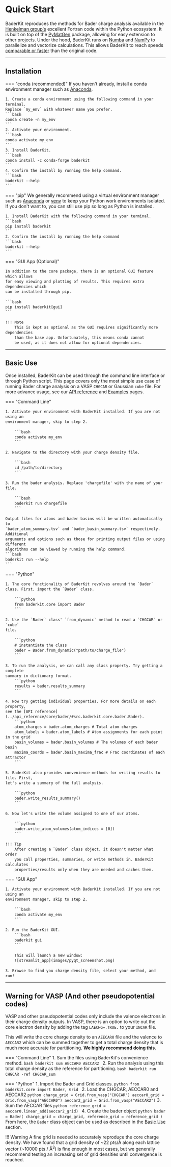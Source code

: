 # Quick Start

BaderKit reproduces the methods for Bader charge analysis available in the 
[Henkelman group's](https://theory.cm.utexas.edu/henkelman/code/bader/) excellent 
Fortran code within the Python ecosystem. It is built on
top of the [PyMatGen](https://pymatgen.org/) package, allowing for
easy extension to other projects. Under the hood, BaderKit runs on [Numba](https://numba.pydata.org/numba-doc/dev/index.html) 
and [NumPy](https://numpy.org/doc/stable/index.html) to parallelize and vectorize
calculations. This allows BaderKit to reach speeds [comparable or faster](/baderkit/implementation/#__tabbed_2_1)
than the original code.

---

## Installation

=== "conda (recommended)"
    If you haven't already, install a conda environment manager such as [Anaconda](https://www.anaconda.com/download).
    
    1. Create a conda environment using the following command in your terminal.
    Replace `my_env` with whatever name you prefer.
    ```bash
    conda create -n my_env
    ```
    2. Activate your environment.
    ```bash
    conda activate my_env
    ```
    3. Install BaderKit.
    ```bash
    conda install -c conda-forge baderkit
    ```
    4. Confirm the install by running the help command.
    ```bash
    baderkit --help
    ```

=== "pip"
    We generally recommend using a virtual environment manager such as
    [Anaconda](https://www.anaconda.com/download) or [venv](https://docs.python.org/3/library/venv.html)
    to keep your Python work environments isolated. If you don't want to,
    you can still use pip so long as Python is installed.
    
    1. Install BaderKit with the following command in your terminal.
    ```bash
    pip install baderkit
    ```
    2. Confirm the install by running the help command
    ```bash
    baderkit --help
    ```
        
=== "GUI App (Optional)"

    In addition to the core package, there is an optional GUI feature which allows
    for easy viewing and plotting of results. This requires extra dependencies which
    can be installed through pip.
    
    ```bash
    pip install baderkit[gui]
    ```
    
    !!! Note
        This is kept as optional as the GUI requires significantly more dependencies
        than the base app. Unfortunately, this means conda cannot
        be used, as it does not allow for optional dependencies.

---

## Basic Use

Once installed, BaderKit can be used through the command line interface or through
Python script. This page covers only the most simple use case of running 
Bader charge analysis on a VASP `CHGCAR` or Gaussian `cube` file. For more 
advance usage, see our [API reference](/baderkit/api_reference/core/bader) 
and [Examples](/baderkit/examples) pages.


=== "Command Line"

    1. Activate your environment with BaderKit installed. If you are not using an
    environment manager, skip to step 2.
    
        ```bash
        conda activate my_env
        ```
        
    2. Navigate to the directory with your charge density file.
    
        ```bash
        cd /path/to/directory
        ```
    
    3. Run the bader analysis. Replace 'chargefile' with the name of your file.
    
        ```bash
        baderkit run chargefile
        ```
    
    Output files for atoms and bader basins will be written automatically to 
    `bader_atom_summary.tsv` and `bader_basin_summary.tsv` respectively. Additional 
    arguments and options such as those for printing output files or using different 
    algorithms can be viewed by running the help command.
    ```bash
    baderkit run --help
    ```

=== "Python"
    
    1. The core functionality of BaderKit revolves around the `Bader` class. First, import the `Bader` class.
    
        ```python
        from baderkit.core import Bader
        ```
    
    2. Use the `Bader` class' `from_dynamic` method to read a `CHGCAR` or `cube`
    file.
    
        ```python
        # instantiate the class
        bader = Bader.from_dynamic("path/to/charge_file")
        ```
    
    3. To run the analysis, we can call any class property. Try getting a complete
    summary in dictionary format.
        ```python
        results = bader.results_summary
        ```
    
    4. Now try getting individual properties. For more details on each property,
    see the [API reference](../api_reference/core/bader/#src.baderkit.core.bader.Bader).
        ```python
        atom_charges = bader.atom_charges # Total atom charges
        atom_labels = bader.atom_labels # Atom assignments for each point in the grid
        basin_volumes = bader.basin_volumes # The volumes of each bader basin
        maxima_coords = bader.basin_maxima_frac # Frac coordinates of each attractor
        ```
    
    5. BaderKit also provides convenience methods for writing results to file. First,
    let's write a summary of the full analysis.
    
        ```python
        bader.write_results_summary()
        ```
    
    6. Now let's write the volume assigned to one of our atoms.
    
        ```python
        bader.write_atom_volumes(atom_indices = [0])
        ```
    
    !!! Tip
        After creating a `Bader` class object, it doesn't matter what order
        you call properties, summaries, or write methods in. BaderKit calculates
        properties/results only when they are needed and caches them.

=== "GUI App"

    1. Activate your environment with BaderKit installed. If you are not using an
    environment manager, skip to step 2.
    
        ```bash
        conda activate my_env
        ```
    
    2. Run the BaderKit GUI.
        ```bash
        baderkit gui
        ```
        
        This will launch a new window:
        ![streamlit_app](images/pyqt_screenshot.png)

    3. Browse to find you charge density file, select your method, and run!

---

## Warning for VASP (And other pseudopotential codes)

VASP and other pseudopotential codes only include the valence electrons
in their charge density outputs. In VASP, there is an option to write out the
core electron density by adding the tag `LAECHG=.TRUE.` to your `INCAR` file.

This will write the core charge density to an `AEECAR0` file and the valence 
to `AECCAR2` which can be summed together to get a total charge density that
is much more accurate for partitioning. **We highly recommend doing this**.

=== "Command Line"
    1. Sum the files using BaderKit's convenience method.
    ```bash
    baderkit sum AECCAR0 AECCAR2
    ```
    2. Run the analysis using this total charge density as the reference for
    partitioning.
    ```bash
    baderkit run CHGCAR -ref CHGCAR_sum
    ```
    
=== "Python"
    1. Import the Bader and Grid classes.
    ```python
    from baderkit.core import Bader, Grid
    ```
    2. Load the CHGCAR, AECCAR0 and AECCAR2
    ``` python
    charge_grid = Grid.from_vasp("CHGCAR")
    aeccar0_grid = Grid.from_vasp("AECCAR0")
    aeccar2_grid = Grid.from_vasp("AECCAR2")
    ```
    3. Sum the AECCAR files
    ```python
    reference_grid = aeccar0.linear_add(aeccar2_grid)
    ```
    4. Create the bader object
    ```python
    bader = Bader(
        charge_grid = charge_grid,
        reference_grid = reference_grid
        )
    ```
    From here, the `Bader` class object can be used as described in the [Basic Use](/baderkit/#__tabbed_2_2)
    section.

!!! Warning
    A fine grid is needed to accurately reproduce the core charge density. We
    have found that a grid density of ~22 pts/Å along each lattice vector (~10000 pts / Å<sup>3</sup>) is
    fine enough in most cases, but we generally recommend testing an
    increasing set of grid densities until convergence is reached.

